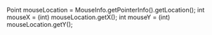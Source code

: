  Point mouseLocation = MouseInfo.getPointerInfo().getLocation();
            int mouseX = (int) mouseLocation.getX();
            int mouseY = (int) mouseLocation.getY();
